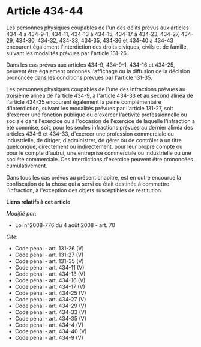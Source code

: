 # Article 434-44

Les personnes physiques coupables de l'un des délits prévus aux articles 434-4 à 434-9-1, 434-11, 434-13 à 434-15, 434-17 à
434-23, 434-27, 434-29, 434-30, 434-32, 434-33, 434-35, 434-36 et 434-40 à 434-43 encourent également l'interdiction des
droits civiques, civils et de famille, suivant les modalités prévues par l'article 131-26. 

Dans les cas prévus aux articles 434-9, 434-9-1, 434-16 et 434-25, peuvent être également ordonnés l'affichage ou la
diffusion de la décision prononcée dans les conditions prévues par l'article 131-35. 

Les personnes physiques coupables de l'une des infractions prévues au troisième alinéa de l'article 434-9, à l'article 434-33
et au second alinéa de l'article 434-35 encourent également la peine complémentaire d'interdiction, suivant les modalités
prévues par l'article 131-27, soit d'exercer une fonction publique ou d'exercer l'activité professionnelle ou sociale dans
l'exercice ou à l'occasion de l'exercice de laquelle l'infraction a été commise, soit, pour les seules infractions prévues au
dernier alinéa des articles 434-9 et 434-33, d'exercer une profession commerciale ou industrielle, de diriger, d'administrer,
de gérer ou de contrôler à un titre quelconque, directement ou indirectement, pour leur propre compte ou pour le compte
d'autrui, une entreprise commerciale ou industrielle ou une société commerciale. Ces interdictions d'exercice peuvent être
prononcées cumulativement. 

Dans tous les cas prévus au présent chapitre, est en outre encourue la confiscation de la chose qui a servi ou était destinée
à commettre l'infraction, à l'exception des objets susceptibles de restitution.

**Liens relatifs à cet article**

_Modifié par_:

  - Loi n°2008-776 du 4 août 2008 - art. 70

_Cite_:

  - Code pénal - art. 131-26 (V)
  - Code pénal - art. 131-27 (V)
  - Code pénal - art. 131-35 (V)
  - Code pénal - art. 434-11 (V)
  - Code pénal - art. 434-13 (V)
  - Code pénal - art. 434-16 (V)
  - Code pénal - art. 434-17 (V)
  - Code pénal - art. 434-25 (V)
  - Code pénal - art. 434-27 (V)
  - Code pénal - art. 434-29 (V)
  - Code pénal - art. 434-33 (V)
  - Code pénal - art. 434-35 (V)
  - Code pénal - art. 434-4 (V)
  - Code pénal - art. 434-40 (V)
  - Code pénal - art. 434-9 (V)
